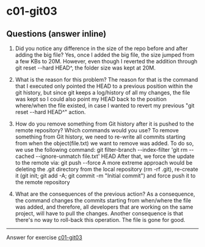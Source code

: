 # c01-git03

## Questions (answer inline)

1. Did you notice any difference in the size of the repo before and after adding the big file?
   Yes, once I added the big file, the size jumped from a few KBs to 20M. However, even though I reverted the addition through git reset --hard HEAD^, the folder size was kept at 20M.

2. What is the reason for this problem?
   The reason for that is the command that I executed only pointed the HEAD to a previous position within the git history, but since git keeps a log/history of all my changes, the file was kept so I could also point my HEAD back to the position where/when the file existed, in case I wanted to revert my previous "git reset --hard HEAD^" action.

3. How do you remove something from Git history after it is pushed to the remote repository? Which commands would you use?
   To remove something from Git history, we need to re-write all commits starting from when the object(file.txt) we want to remove was added.
   To do so, we use the following command:
   git filter-branch --index-filter 'git rm --cached --ignore-unmatch file.txt' HEAD
   After that, we force the update to the remote via: git push --force
   A more extreme approach would be deleting the .git directory from the local repository (rm -rf .git), re-create it (git init; git add -A; git commit -m "Initial commit") and force push it to the remote repository

4. What are the consequences of the previous action?
   As a consequence, the command changes the commits starting from when/where the file was added, and therefore, all developers that are working on the same project, will have to pull the changes. Another consequence is that there's no way to roll-back this operation. The file is gone for good.

---

Answer for exercise [c01-git03](https://github.com/devopsacademyau/academy/blob/23cc1dfa31e85651e3cdc1b0ef38da21518841ba/classes/01class/exercises/c01-git03/README.md)
